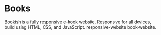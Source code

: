 # Books
Bookish is a fully responsive e-book website, Responsive for all devices, build using HTML, CSS, and JavaScript. responsive-website book-website.
